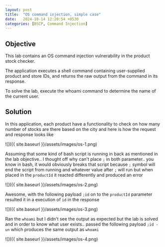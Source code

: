 ```yaml
---
layout: post
title:  "OS command injection, simple case"
date:   2024-10-14 12:20:54 +0530
categories: [BSCP, Command Injection]
---
```


## Objective 

This lab contains an OS command injection vulnerability in the product stock checker.

The application executes a shell command containing user-supplied product and store IDs, and returns the raw output from the command in its response.

To solve the lab, execute the whoami command to determine the name of the current user. 

## Solution

In this application, each product have a functionality to check on how many number of stocks are there based on the city and here is how the request and response looks like 

![]({{ site.baseurl }}/assets/images/os-1.png) 

Assuming that some kind of bash script is running in back as mentioned in the lab objective.. I thought off why can't place `;` in both parameter.. you know in bash, it would obviously breaks that script because `;` symbol will end the script from running and whatever value after `;` will run but when placed in the `productId` it reacted differently and produced an error 

![]({{ site.baseurl }}/assets/images/os-2.png) 

Awesome, with the following payload `;id` on to the `productId` parameter resulted it in a execution of `id` in the response 

![]({{ site.baseurl }}/assets/images/os-3.png) 

Ran the `whoami` but I didn't see the output as expected but the lab is solved and in order to know what user exists.. passed the following payload `;id -un` which produces the same output as `whoami` 

![]({{ site.baseurl }}/assets/images/os-4.png) 